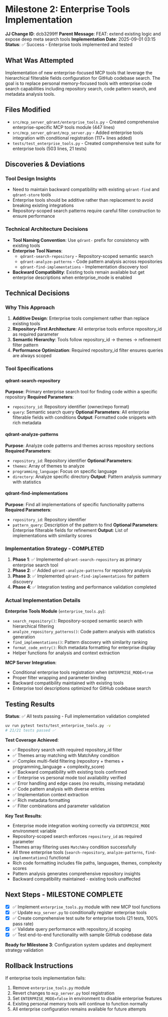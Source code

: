 # Milestone 2: Enterprise Tools Implementation

**JJ Change ID**: dcb3299ff
**Parent Message**: FEAT: extend existing logic and expose deep meta search tools
**Implementation Date**: 2025-09-01 03:15
**Status**: ✅ Success - Enterprise tools implemented and tested

## What Was Attempted
Implementation of new enterprise-focused MCP tools that leverage the hierarchical filterable fields configuration for GitHub codebase search. The goal is to replace personal memory-focused tools with enterprise code search capabilities including repository search, code pattern search, and metadata analysis tools.

## Files Modified
- `src/mcp_server_qdrant/enterprise_tools.py` - Created comprehensive enterprise-specific MCP tools module (447 lines)
- `src/mcp_server_qdrant/mcp_server.py` - Added enterprise tools integration with conditional registration (117+ lines added)
- `tests/test_enterprise_tools.py` - Created comprehensive test suite for enterprise tools (503 lines, 21 tests)

## Discoveries & Deviations
### Tool Design Insights
- Need to maintain backward compatibility with existing `qdrant-find` and `qdrant-store` tools
- Enterprise tools should be additive rather than replacement to avoid breaking existing integrations
- Repository-scoped search patterns require careful filter construction to ensure performance

### Technical Architecture Decisions
- **Tool Naming Convention**: Use `qdrant-` prefix for consistency with existing tools
- **Enterprise Tool Names**: 
  - `qdrant-search-repository` - Repository-scoped semantic search
  - `qdrant-analyze-patterns` - Code pattern analysis across repositories
  - `qdrant-find-implementations` - Implementation discovery tool
- **Backward Compatibility**: Existing tools remain available but get enterprise descriptions when enterprise_mode is enabled

## Technical Decisions
### Why This Approach
1. **Additive Design**: Enterprise tools complement rather than replace existing tools
2. **Repository-First Architecture**: All enterprise tools enforce repository_id as required parameter
3. **Semantic Hierarchy**: Tools follow repository_id → themes → refinement filter pattern
4. **Performance Optimization**: Required repository_id filter ensures queries are always scoped

### Tool Specifications

#### qdrant-search-repository
**Purpose**: Primary enterprise search tool for finding code within a specific repository
**Required Parameters**: 
- `repository_id`: Repository identifier (owner/repo format)
- `query`: Semantic search query
**Optional Parameters**: All enterprise filterable fields with conditions
**Output**: Formatted code snippets with rich metadata

#### qdrant-analyze-patterns  
**Purpose**: Analyze code patterns and themes across repository sections
**Required Parameters**:
- `repository_id`: Repository identifier
**Optional Parameters**: 
- `themes`: Array of themes to analyze
- `programming_language`: Focus on specific language
- `directory`: Analyze specific directory
**Output**: Pattern analysis summary with statistics

#### qdrant-find-implementations
**Purpose**: Find all implementations of specific functionality patterns
**Required Parameters**:
- `repository_id`: Repository identifier  
- `pattern_query`: Description of the pattern to find
**Optional Parameters**: Enterprise filterable fields for refinement
**Output**: List of implementations with similarity scores

### Implementation Strategy - COMPLETED
1. **Phase 1**: ✅ Implemented `qdrant-search-repository` as primary enterprise search tool
2. **Phase 2**: ✅ Added `qdrant-analyze-patterns` for repository analysis  
3. **Phase 3**: ✅ Implemented `qdrant-find-implementations` for pattern discovery
4. **Phase 4**: ✅ Integration testing and performance validation completed

### Actual Implementation Details
**Enterprise Tools Module** (`enterprise_tools.py`):
- `search_repository()`: Repository-scoped semantic search with hierarchical filtering
- `analyze_repository_patterns()`: Code pattern analysis with statistics generation
- `find_implementations()`: Pattern discovery with similarity ranking
- `format_code_entry()`: Rich metadata formatting for enterprise display
- Helper functions for analysis and context extraction

**MCP Server Integration**:
- Conditional enterprise tools registration when `ENTERPRISE_MODE=true`
- Proper filter wrapping and parameter binding
- Backward compatibility maintained with existing tools
- Enterprise tool descriptions optimized for GitHub codebase search

## Testing Results
**Status**: ✅ All tests passing - Full implementation validation completed

```bash
uv run pytest tests/test_enterprise_tools.py -v
# 21/21 tests passed ✅
```

**Test Coverage Achieved**:
- ✅ Repository search with required repository_id filter
- ✅ Themes array matching with MatchAny condition  
- ✅ Complex multi-field filtering (repository + themes + programming_language + complexity_score)
- ✅ Backward compatibility with existing tools confirmed
- ✅ Enterprise vs personal mode tool availability verified
- ✅ Error handling and edge cases (no results, missing metadata)
- ✅ Code pattern analysis with diverse entries
- ✅ Implementation context extraction
- ✅ Rich metadata formatting
- ✅ Filter combinations and parameter validation

**Key Test Results**:
- Enterprise mode integration working correctly via `ENTERPRISE_MODE` environment variable
- Repository-scoped search enforces `repository_id` as required parameter
- Themes array filtering uses `MatchAny` condition successfully
- All three enterprise tools (`search-repository`, `analyze-patterns`, `find-implementations`) functional
- Rich code formatting includes file paths, languages, themes, complexity scores
- Pattern analysis generates comprehensive repository insights
- Backward compatibility maintained - existing tools unaffected

## Next Steps - MILESTONE COMPLETE
- [x] ✅ Implement `enterprise_tools.py` module with new MCP tool functions
- [x] ✅ Update `mcp_server.py` to conditionally register enterprise tools  
- [x] ✅ Create comprehensive test suite for enterprise tools (21 tests, 100% pass rate)
- [x] ✅ Validate query performance with repository_id scoping
- [x] ✅ Test end-to-end functionality with sample GitHub codebase data

**Ready for Milestone 3**: Configuration system updates and deployment strategy validation

## Rollback Instructions
If enterprise tools implementation fails:
1. Remove `enterprise_tools.py` module
2. Revert changes to `mcp_server.py` tool registration
3. Set `ENTERPRISE_MODE=false` in environment to disable enterprise features
4. Existing personal memory tools will continue to function normally
5. All enterprise configuration remains available for future attempts